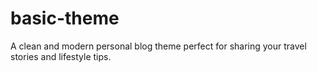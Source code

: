 # basic-theme
A clean and modern personal blog theme perfect for sharing your travel stories and lifestyle tips.
